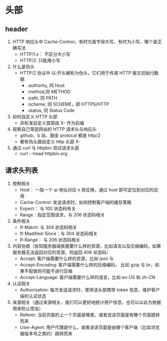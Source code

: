 # 头部

## header

1. HTTP 响应头中 Cache-Control，有时为首字母大写，有时为小写，哪个是正确写法
   - HTTP/1.x： 不区分大小写
   - HTTP/2: 只能用小写
2. 什么是伪头
   - HTTP/2 协议中 以:开头被称为伪头，它们用于传递 HTTP 报文初始行数据
     - :authority, 同 Host
     - :method,同 METHOD
     - :path, 同 PATH
     - :scheme, 同 SCHEME，即 HTTPS/HTTP
     - :status, 同 Status Code
3. 如何自定义 HTTP 头部
   - 非标准自定义首部由 X- 作为前缀
4. 观察自己常逛网站的 HTTP 请求头与响应头
   - github、b 站、掘金 protocal 都是 http/2
   - 都有伪头跟自定义 http 头部 X-
5. 通过 curl 与 httpbin 测试请求头部
   - curl --head httpbin.org

## 请求头列表

1. 控制相关
   - Host： 一般一个 ip 地址对应 n 哥应用，通过 host 即可定位到对应的应用
   - Cache-Control: 发送请求时，如何控制客户端的缓存策略
   - Expect： 与 100 状态码有关
   - Range：指定范围请求，与 206 状态码相关
2. 条件相关
   - If-Match: 与 304 状态码相关
   - If-Madified-Since：与 304 状态码相关
   - If-Range： 与 206 状态码相关
3. 内容协商（告知服务器端我需要什么样的资源，比如语言以及压缩编码，如果服务器无法返回对应的资源，则返回 406 状态码）
   - Accept: 客户端需要什么样的资源，比如 json 与
   - Accept-Encoding: 客户端需要什么样的压缩编码， 比如 gzip 与 br，如果不配做则可能不进行压缩
   - Accept-Language: 客户端需要什么样的语言，比如 en-US 和 zh-CN
4. 认证相关
   - Authorization: 每次发送请求时，使用该头部携带 token 信息，维护客户端的认证状态
5. 来源相关（通过来源相关，我们可以更好地统计用户信息，也可以以此为依据用来防止爬虫）
   - Referer: 当前页面的上一个页面是哪里，或者说该页面是有哪个页面跳转而来
   - User-Agent: 用户代理是什么，或者说该页面是由哪个客户端（比如浏览器版本号之类的）跳转而来
